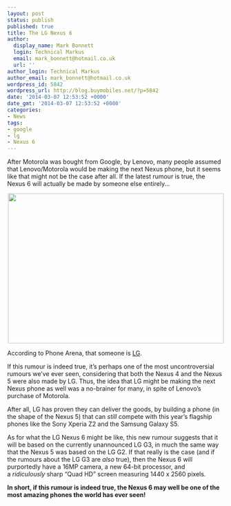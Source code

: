```yaml
---
layout: post
status: publish
published: true
title: The LG Nexus 6
author:
  display_name: Mark Bonnett
  login: Technical Markus
  email: mark_bonnett@hotmail.co.uk
  url: ''
author_login: Technical Markus
author_email: mark_bonnett@hotmail.co.uk
wordpress_id: 5842
wordpress_url: http://blog.buymobiles.net/?p=5842
date: '2014-03-07 12:53:52 +0000'
date_gmt: '2014-03-07 12:53:52 +0000'
categories:
- News
tags:
- google
- lg
- Nexus 6
---
```

<p><span class="postStandFirst">After Motorola was bought from Google, by Lenovo, many people assumed that Lenovo/Motorola would be making the next Nexus phone, but it seems like that might not be the case after all. If the latest rumour is true, the Nexus 6 will actually be made by someone else entirely...</span></p>
<p style="text-align: center;"><img class="aligncenter" style="line-height: 1.5em;" alt="" src="http://farm8.staticflickr.com/7449/11948876543_132fde1238.jpg" width="500" height="347" /></p>
<p>According to&nbsp;Phone Arena, that someone is&nbsp;<a href="http://www.buymobiles.net/mobile-phones/lg">LG</a>.</p>
<p>If this rumour is indeed true, it&rsquo;s perhaps one of the most uncontroversial rumours we&rsquo;ve ever seen, considering that both the Nexus 4 and the&nbsp;Nexus 5&nbsp;were also made by LG. Thus, the idea that LG might be making the next Nexus phone as well was a no-brainer for many, in spite of Lenovo&rsquo;s purchase of Motorola.</p>
<p>After all, LG has proven they can deliver the goods, by building a phone (in the shape of the Nexus 5) that can&nbsp;<em>still</em>&nbsp;compete with this year&rsquo;s flagship phones like the Sony Xperia Z2 and the Samsung Galaxy S5.</p>
<p>As for what the LG Nexus 6 might be like, this new rumour suggests that it will be based on the currently unannounced LG G3, in much the same way that the Nexus 5 was based on the LG G2. If that really is the case (and if the rumours about the LG G3 are&nbsp;<em>also</em>&nbsp;true), then the Nexus 6 will purportedly have a 16MP camera, a new 64-bit processor, and a&nbsp;<em>ridiculously</em>&nbsp;sharp &ldquo;Quad HD&rdquo; screen measuring 1440 x 2560 pixels.</p>
<p><strong>In short, if this rumour is indeed true, the Nexus 6 may well be one of the most amazing phones the world has ever seen!</strong></p>
